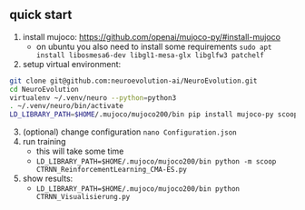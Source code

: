 

## quick start

1. install mujoco: https://github.com/openai/mujoco-py/#install-mujoco
	- on ubuntu you also need to install some requirements `sudo apt install libosmesa6-dev libgl1-mesa-glx libglfw3 patchelf`
2. setup virtual environment:
```bash
git clone git@github.com:neuroevolution-ai/NeuroEvolution.git
cd NeuroEvolution
virtualenv ~/.venv/neuro --python=python3
. ~/.venv/neuro/bin/activate
LD_LIBRARY_PATH=$HOME/.mujoco/mujoco200/bin pip install mujoco-py scoop pybullet 'gym[all]' torch deap matplotlib
```

3. (optional) change configuration `nano Configuration.json`
3. run training
	- this will take some time
	- `LD_LIBRARY_PATH=$HOME/.mujoco/mujoco200/bin python -m scoop CTRNN_ReinforcementLearning_CMA-ES.py`
4. show results:
	- `LD_LIBRARY_PATH=$HOME/.mujoco/mujoco200/bin python CTRNN_Visualisierung.py`

